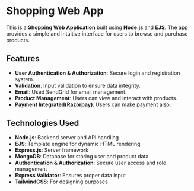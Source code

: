 # Shopping Web App

This is a **Shopping Web Application** built using **Node.js** and **EJS**. The app provides a simple and intuitive interface for users to browse and purchase products.

## Features

- **User Authentication & Authorization**: Secure login and registration system.
- **Validation**: Input validation to ensure data integrity.
- **Email**: Used SendGrid for email management.
- **Product Management**: Users can view and interact with products.
- **Payment Integrated(Razorpay)**: Users can make payment also.

## Technologies Used

- **Node.js**: Backend server and API handling
- **EJS**: Template engine for dynamic HTML rendering
- **Express.js**: Server framework
- **MongoDB**: Database for storing user and product data
- **Authentication & Authorization**: Secure user access and role management
- **Express Validator**: Ensures proper data input
- **TailwindCSS**: For designing purposes 

